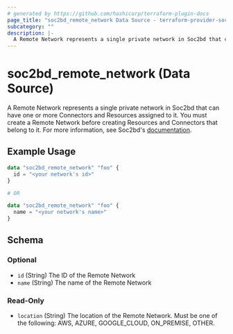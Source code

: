```yaml
---
# generated by https://github.com/hashicorp/terraform-plugin-docs
page_title: "soc2bd_remote_network Data Source - terraform-provider-soc2bd"
subcategory: ""
description: |-
  A Remote Network represents a single private network in Soc2bd that can have one or more Connectors and Resources assigned to it. You must create a Remote Network before creating Resources and Connectors that belong to it. For more information, see Soc2bd's documentation https://docs.soc2bd.com/docs/remote-networks.
---
```


# soc2bd_remote_network (Data Source)

A Remote Network represents a single private network in Soc2bd that can have one or more Connectors and Resources assigned to it. You must create a Remote Network before creating Resources and Connectors that belong to it. For more information, see Soc2bd's [documentation](https://docs.soc2bd.com/docs/remote-networks).

## Example Usage

```terraform
data "soc2bd_remote_network" "foo" {
  id = "<your network's id>"
}

# OR

data "soc2bd_remote_network" "foo" {
  name = "<your network's name>"
}
```

<!-- schema generated by tfplugindocs -->

## Schema

### Optional

- `id` (String) The ID of the Remote Network
- `name` (String) The name of the Remote Network

### Read-Only

- `location` (String) The location of the Remote Network. Must be one of the following: AWS, AZURE, GOOGLE_CLOUD, ON_PREMISE, OTHER.
